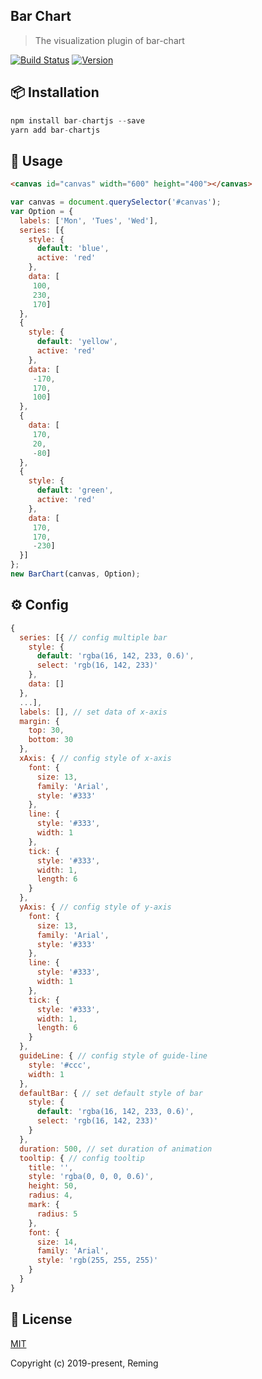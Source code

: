 ## Bar Chart

> The visualization plugin of bar-chart

[![Build Status](https://travis-ci.org/reming0227/bar-chartjs.svg?branch=master)](https://travis-ci.org/reming0227/bar-chartjs) [![Version](https://img.shields.io/badge/npm-1.1.0-blue.svg)](https://www.npmjs.com/package/bar-chartjs)

## 📦 Installation


```javascript
npm install bar-chartjs --save
yarn add bar-chartjs
```

## 🔨 Usage

```html
<canvas id="canvas" width="600" height="400"></canvas>
```
```javascript
var canvas = document.querySelector('#canvas');
var Option = {
  labels: ['Mon', 'Tues', 'Wed'],
  series: [{
    style: {
      default: 'blue',
      active: 'red'
    },
    data: [
     100,
     230,
     170]
  },
  {
    style: {
      default: 'yellow',
      active: 'red'
    },
    data: [
     -170,
     170,
     100]
  },
  {
    data: [
     170,
     20,
     -80]
  },
  {
    style: {
      default: 'green',
      active: 'red'
    },
    data: [
     170,
     170,
     -230]
  }]
};
new BarChart(canvas, Option);
```

## ⚙ Config

```javascript
{
  series: [{ // config multiple bar
    style: {
      default: 'rgba(16, 142, 233, 0.6)',
      select: 'rgb(16, 142, 233)'
    },
    data: []
  },
  ...],
  labels: [], // set data of x-axis
  margin: {
    top: 30,
    bottom: 30
  },
  xAxis: { // config style of x-axis
    font: {
      size: 13,
      family: 'Arial',
      style: '#333'
    },
    line: {
      style: '#333',
      width: 1
    },
    tick: {
      style: '#333',
      width: 1,
      length: 6
    }
  },
  yAxis: { // config style of y-axis
    font: {
      size: 13,
      family: 'Arial',
      style: '#333'
    },
    line: {
      style: '#333',
      width: 1
    },
    tick: {
      style: '#333',
      width: 1,
      length: 6
    }
  },
  guideLine: { // config style of guide-line
    style: '#ccc',
    width: 1
  },
  defaultBar: { // set default style of bar
    style: {
      default: 'rgba(16, 142, 233, 0.6)',
      select: 'rgb(16, 142, 233)'
    }
  },
  duration: 500, // set duration of animation
  tooltip: { // config tooltip
    title: '',
    style: 'rgba(0, 0, 0, 0.6)',
    height: 50,
    radius: 4,
    mark: {
      radius: 5
    },
    font: {
      size: 14,
      family: 'Arial',
      style: 'rgb(255, 255, 255)'
    }
  }
}
```


## 📃 License

[MIT](https://opensource.org/licenses/MIT)

Copyright (c) 2019-present, Reming
